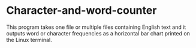 # Character-and-word-counter
This program takes one file or multiple files containing English text and it outputs word or character frequencies as a horizontal bar chart printed on the Linux terminal.
